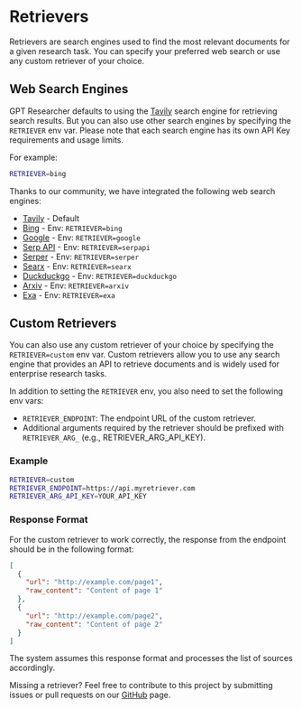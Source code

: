 # Retrievers

Retrievers are search engines used to find the most relevant documents for a given research task.
You can specify your preferred web search or use any custom retriever of your choice.

## Web Search Engines
GPT Researcher defaults to using the [Tavily](https://app.tavily.com) search engine for retrieving search results. 
But you can also use other search engines by specifying the `RETRIEVER` env var. Please note that each search engine has its own API Key requirements and usage limits.

For example:
```bash
RETRIEVER=bing
```

Thanks to our community, we have integrated the following web search engines:
- [Tavily](https://app.tavily.com) - Default
- [Bing](https://www.microsoft.com/en-us/bing/apis/bing-web-search-api) - Env: `RETRIEVER=bing`
- [Google](https://developers.google.com/custom-search/v1/overview) - Env: `RETRIEVER=google`
- [Serp API](https://serpapi.com/) - Env: `RETRIEVER=serpapi`
- [Serper](https://serper.dev/) - Env: `RETRIEVER=serper`
- [Searx](https://searx.github.io/searx/) - Env: `RETRIEVER=searx`
- [Duckduckgo](https://pypi.org/project/duckduckgo-search/) - Env: `RETRIEVER=duckduckgo`
- [Arxiv](https://info.arxiv.org/help/api/index.html) - Env: `RETRIEVER=arxiv`
- [Exa](https://docs.exa.ai/reference/getting-started) - Env: `RETRIEVER=exa`

## Custom Retrievers
You can also use any custom retriever of your choice by specifying the `RETRIEVER=custom` env var.
Custom retrievers allow you to use any search engine that provides an API to retrieve documents and is widely used for enterprise research tasks.

In addition to setting the `RETRIEVER` env, you also need to set the following env vars:
- `RETRIEVER_ENDPOINT`: The endpoint URL of the custom retriever.
- Additional arguments required by the retriever should be prefixed with `RETRIEVER_ARG_` (e.g., RETRIEVER_ARG_API_KEY).

### Example
```bash
RETRIEVER=custom
RETRIEVER_ENDPOINT=https://api.myretriever.com
RETRIEVER_ARG_API_KEY=YOUR_API_KEY
```

### Response Format
For the custom retriever to work correctly, the response from the endpoint should be in the following format:
```json
[
  {
    "url": "http://example.com/page1",
    "raw_content": "Content of page 1"
  },
  {
    "url": "http://example.com/page2",
    "raw_content": "Content of page 2"
  }
]
```

The system assumes this response format and processes the list of sources accordingly.

Missing a retriever? Feel free to contribute to this project by submitting issues or pull requests on our [GitHub](https://github.com/assafelovic/gpt-researcher) page.